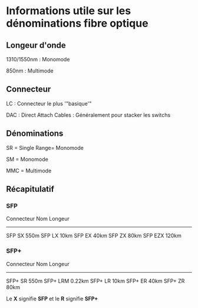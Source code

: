 # Informations utile sur les dénominations fibre optique

## Longeur d'onde

1310/1550nm : Monomode

850nm : Multimode

## Connecteur

LC : Connecteur le plus '"basique'"

DAC : Direct Attach Cables : Généralement pour stacker les switchs

## Dénominations

SR = Single Range= Monomode

SM = Monomode

MMC = Multimode

## Récapitulatif

### SFP

  Connecteur   Nom   Longeur
  ------------ ----- ---------
  SFP          SX    550m
  SFP          LX    10km
  SFP          EX    40km
  SFP          ZX    80km
  SFP          EZX   120km

### SFP+

  Connecteur   Nom   Longeur
  ------------ ----- ---------
  SFP+         SR    550m
  SFP+         LRM   0.22km
  SFP+         LR    10km
  SFP+         ER    40km
  SFP+         ZR    80km

Le **X** signifie **SFP** et le **R** signifie **SFP+**
